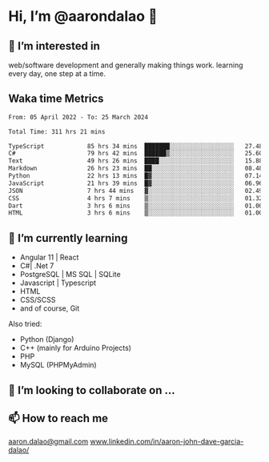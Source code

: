 # __Hi, I’m @aarondalao__ 👋 
## 👀 I’m interested in 
web/software development and generally making things work.
learning every day, one step at a time. 

## Waka time Metrics
<!--START_SECTION:waka-->

```txt
From: 05 April 2022 - To: 25 March 2024

Total Time: 311 hrs 21 mins

TypeScript            85 hrs 34 mins  ███████░░░░░░░░░░░░░░░░░░   27.48 %
C#                    79 hrs 42 mins  ██████▒░░░░░░░░░░░░░░░░░░   25.60 %
Text                  49 hrs 26 mins  ████░░░░░░░░░░░░░░░░░░░░░   15.88 %
Markdown              26 hrs 23 mins  ██░░░░░░░░░░░░░░░░░░░░░░░   08.48 %
Python                22 hrs 13 mins  █▓░░░░░░░░░░░░░░░░░░░░░░░   07.14 %
JavaScript            21 hrs 39 mins  █▓░░░░░░░░░░░░░░░░░░░░░░░   06.96 %
JSON                  7 hrs 44 mins   ▓░░░░░░░░░░░░░░░░░░░░░░░░   02.49 %
CSS                   4 hrs 7 mins    ▒░░░░░░░░░░░░░░░░░░░░░░░░   01.32 %
Dart                  3 hrs 6 mins    ▒░░░░░░░░░░░░░░░░░░░░░░░░   01.00 %
HTML                  3 hrs 6 mins    ▒░░░░░░░░░░░░░░░░░░░░░░░░   01.00 %
```

<!--END_SECTION:waka-->

## 🌱 I’m currently learning 

- Angular 11 | React 
- C#| .Net 7
- PostgreSQL | MS SQL | SQLite
- Javascript | Typescript
- HTML 
- CSS/SCSS
- and of course, Git 


Also tried:
- Python (Django)
- C++ (mainly for Arduino Projects)
- PHP
- MySQL (PHPMyAdmin)


## 💞️ I’m looking to collaborate on ...

## 📫 How to reach me 
aaron.dalao@gmail.com
www.linkedin.com/in/aaron-john-dave-garcia-dalao/

<!---
aarondalao/aarondalao is a ✨ special ✨ repository because its `README.md` (this file) appears on your GitHub profile.
You can click the Preview link to take a look at your changes.
--->
